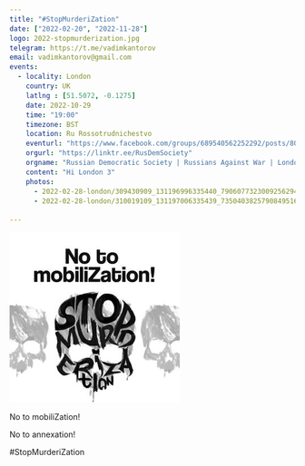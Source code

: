 ```yaml
---
title: "#StopMurderiZation"
date: ["2022-02-20", "2022-11-28"]
logo: 2022-stopmurderization.jpg
telegram: https://t.me/vadimkantorov
email: vadimkantorov@gmail.com
events:
  - locality: London
    country: UK
    latlng : [51.5072, -0.1275]
    date: 2022-10-29
    time: "19:00"
    timezone: BST
    location: Ru Rossotrudnichestvo
    eventurl: "https://www.facebook.com/groups/689540562252292/posts/800798687793145/"
    orgurl: "https://linktr.ee/RusDemSociety"
    orgname: "Russian Democratic Society | Russians Against War | London"
    content: "Hi London 3"
    photos:
      - 2022-02-28-london/309430909_131196996335440_7906077323009256294_n.jpg
      - 2022-02-28-london/310019109_131197006335439_7350403825790849516_n.jpg
  
---
```

![campaign logo](2022-stopmurderization.jpg)

No to mobiliZation!

No to annexation!

#StopMurderiZation

